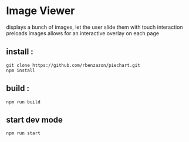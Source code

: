 # Image Viewer
displays a bunch of images, let the user slide them with touch interaction 
preloads images 
allows for an interactive overlay on each page 

## install :
```
git clone https://github.com/rbenzazon/piechart.git
npm install
```

## build :
```
npm run build
```

## start dev mode
```
npm run start
```